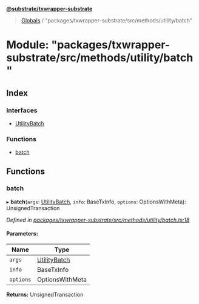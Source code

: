 **[@substrate/txwrapper-substrate](../README.md)**

> [Globals](../globals.md) / "packages/txwrapper-substrate/src/methods/utility/batch"

# Module: "packages/txwrapper-substrate/src/methods/utility/batch"

## Index

### Interfaces

* [UtilityBatch](../interfaces/_packages_txwrapper_substrate_src_methods_utility_batch_.utilitybatch.md)

### Functions

* [batch](_packages_txwrapper_substrate_src_methods_utility_batch_.md#batch)

## Functions

### batch

▸ **batch**(`args`: [UtilityBatch](../interfaces/_packages_txwrapper_substrate_src_methods_utility_batch_.utilitybatch.md), `info`: BaseTxInfo, `options`: OptionsWithMeta): UnsignedTransaction

*Defined in [packages/txwrapper-substrate/src/methods/utility/batch.ts:18](https://github.com/paritytech/txwrapper-core/blob/32a3349/packages/txwrapper-substrate/src/methods/utility/batch.ts#L18)*

#### Parameters:

Name | Type |
------ | ------ |
`args` | [UtilityBatch](../interfaces/_packages_txwrapper_substrate_src_methods_utility_batch_.utilitybatch.md) |
`info` | BaseTxInfo |
`options` | OptionsWithMeta |

**Returns:** UnsignedTransaction
